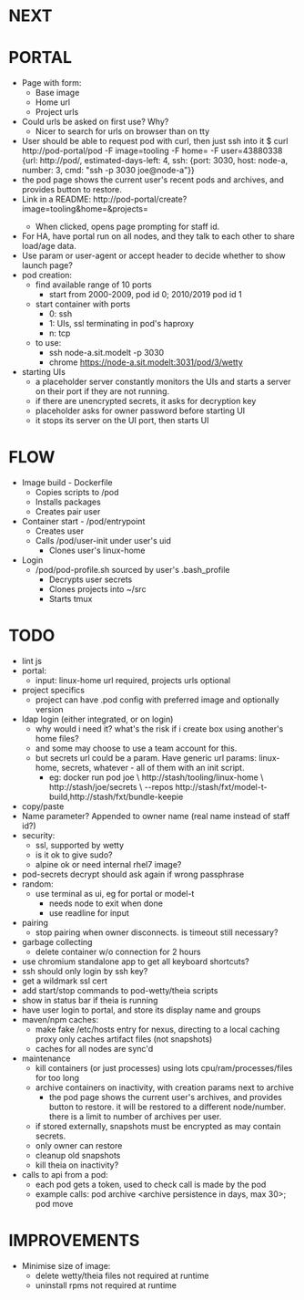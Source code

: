 NEXT
====

PORTAL
======
- Page with form:
  - Base image
  - Home url
  - Project urls
- Could urls be asked on first use? Why?
  - Nicer to search for urls on browser than on tty
- User should be able to request pod with curl, then just ssh into it
  $ curl http://pod-portal/pod -F image=tooling -F home=<home url> -F user=43880338
  {url: http://pod/<pod id>,
   estimated-days-left: 4,
   ssh: {port: 3030, host: node-a, number: 3, cmd: "ssh -p 3030 joe@node-a"}}
- the pod page shows the current user's recent pods and archives, and provides button to restore.
- Link in a README:
  http://pod-portal/create?image=tooling&home=<home url>&projects=<project url>
  - When clicked, opens page prompting for staff id.
- For HA, have portal run on all nodes, and they talk to each other to share
  load/age data.
- Use param or user-agent or accept header to decide whether to show launch page?
- pod creation:
  - find available range of 10 ports
    - start from 2000-2009, pod id 0; 2010/2019 pod id 1
  - start container with ports
    - 0: ssh
    - 1: UIs, ssl terminating in pod's haproxy
    - n: tcp
  - to use:
    - ssh node-a.sit.modelt -p 3030
    - chrome https://node-a.sit.modelt:3031/pod/3/wetty
- starting UIs
  - a placeholder server constantly monitors the UIs and starts a server on their
    port if they are not running.
  - if there are unencrypted secrets, it asks for decryption key
  - placeholder asks for owner password before starting UI
  - it stops its server on the UI port, then starts UI

FLOW
====
- Image build - Dockerfile
    - Copies scripts to /pod
    - Installs packages
    - Creates pair user
- Container start - /pod/entrypoint
    - Creates user
    - Calls /pod/user-init under user's uid
        - Clones user's linux-home
- Login
    - /pod/pod-profile.sh sourced by user's .bash_profile
        - Decrypts user secrets
        - Clones projects into ~/src        
        - Starts tmux

TODO
====
- lint js
- portal:
  - input: linux-home url required, projects urls optional
- project specifics
  - project can have .pod config with preferred image and optionally version
- ldap login (either integrated, or on login)
  - why would i need it? what's the risk if i create box using another's home files?
  - and some may choose to use a team account for this.
  - but secrets url could be a param. Have generic url params: linux-home, secrets,
    whatever - all of them with an init script.
    - eg: docker run pod joe \\
          http://stash/tooling/linux-home \\
          http://stash/joe/secrets \\
          --repos http://stash/fxt/model-t-build,http://stash/fxt/bundle-keepie
- copy/paste
- Name parameter? Appended to owner name (real name instead of staff id?)
- security:
  - ssl, supported by wetty
  - is it ok to give sudo?
  - alpine ok or need internal rhel7 image?
- pod-secrets decrypt should ask again if wrong passphrase
- random:
  - use terminal as ui, eg for portal or model-t
    - needs node to exit when done
    - use readline for input
- pairing
  - stop pairing when owner disconnects. is timeout still necessary?
- garbage collecting
  - delete container w/o connection for 2 hours
- use chromium standalone app to get all keyboard shortcuts?
- ssh should only login by ssh key?
- get a wildmark ssl cert
- add start/stop commands to pod-wetty/theia scripts
- show in status bar if theia is running
- have user login to portal, and store its display name and groups
- maven/npm caches:
  - make fake /etc/hosts entry for nexus, directing to a local caching proxy
    only caches artifact files (not snapshots)
  - caches for all nodes are sync'd
- maintenance
  - kill containers (or just processes) using lots cpu/ram/processes/files for too long
  - archive containers on inactivity, with creation params next to archive
    - the pod page shows the current user's archives, and provides button to restore.
      it will be restored to a different node/number.
      there is a limit to number of archives per user.
  - if stored externally, snapshots must be encrypted as may contain secrets.
  - only owner can restore
  - cleanup old snapshots
  - kill theia on inactivity?
- calls to api from a pod:
  - each pod gets a token, used to check call is made by the pod
  - example calls: pod archive <archive persistence in days, max 30>; pod move <node>

IMPROVEMENTS
============
- Minimise size of image:
  - delete wetty/theia files not required at runtime
  - uninstall rpms not required at runtime
